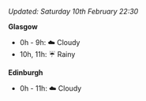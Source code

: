 *Updated: Saturday 10th February 22:30*

**Glasgow**

* 0h - 9h: :cloud: Cloudy
* 10h, 11h: :umbrella: Rainy

**Edinburgh**

* 0h - 11h: :cloud: Cloudy
